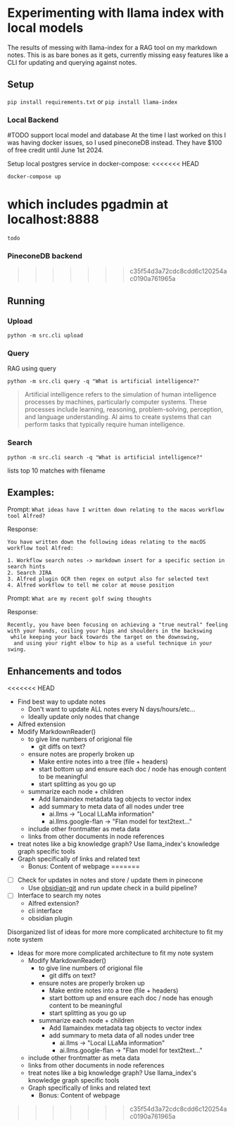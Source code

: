 # Experimenting with llama index with local models
The results of messing with llama-index for a RAG tool on my markdown notes. This is as bare bones as it gets, currently missing easy features like a CLI for updating and querying against notes.

## Setup

`pip install requirements.txt` or `pip install llama-index`

### Local Backend
#TODO support local model and database
At the time I last worked on this I was having docker issues, so I used pineconeDB instead. They have $100 of free credit until June 1st 2024.

Setup local postgres service in docker-compose:
<<<<<<< HEAD

`docker-compose up`

which includes pgadmin at localhost:8888
=======
```
todo
```
### PineconeDB backend
>>>>>>> c35f54d3a72cdc8cdd6c120254ac0190a761965a

## Running

### Upload

`python -m src.cli upload`

### Query

RAG using query

`python -m src.cli query -q "What is artificial intelligence?"`

> Artificial intelligence refers to the simulation of human intelligence processes by machines, particularly computer systems. These processes include learning, reasoning, problem-solving, perception, and language understanding. AI aims to create systems that can perform tasks that typically require human intelligence.

### Search

`python -m src.cli search -q "What is artificial intelligence?"`

lists top 10 matches with filename

## Examples:

Prompt: `What ideas have I written down relating to the macos workflow tool Alfred?`

Response:

```
You have written down the following ideas relating to the macOS workflow tool Alfred:

1. Workflow search notes -> markdown insert for a specific section in search hints
2. Search JIRA
3. Alfred plugin OCR then regex on output also for selected text
4. Alfred workflow to tell me color at mouse position
```

Prompt: `What are my recent golf swing thoughts`

Response:

```
Recently, you have been focusing on achieving a "true neutral" feeling
with your hands, coiling your hips and shoulders in the backswing
 while keeping your back towards the target on the downswing,
  and using your right elbow to hip as a useful technique in your swing.
```

## Enhancements and todos

<<<<<<< HEAD
- Find best way to update notes
  - Don't want to update ALL notes every N days/hours/etc...
  - Ideally update only nodes that change
- Alfred extension
- Modify MarkdownReader()
  - to give line numbers of origional file
    - git diffs on text?
  - ensure notes are properly broken up
    - Make entire notes into a tree (file + headers)
    - start bottom up and ensure each doc / node has enough content to be meaningful
    - start splitting as you go up
  - summarize each node + children
    - Add llamaindex metadata tag objects to vector index
    - add summary to meta data of all nodes under tree
      - ai.llms -> "Local LLaMa information"
      - ai.llms.google-flan -> "Flan model for text2text..."
  - include other frontmatter as meta data
  - links from other documents in node references
- treat notes like a big knowledge graph? Use llama_index's knowledge graph specific tools
- Graph specifically of links and related text
  - Bonus: Content of webpage
=======
- [ ] Check for updates in notes and store / update them in pinecone
    - Use [obsidian-git](https://github.com/denolehov/obsidian-git) and run update check in a build pipeline?
- [ ] Interface to search my notes
    - Alfred extension?
    - cli interface
    - obsidian plugin

Disorganized list of ideas for more more complicated architecture to fit my note system 
- Ideas for more more complicated architecture to fit my note system 
    - Modify MarkdownReader() 
        - to give line numbers of origional file
            - git diffs on text?
        - ensure notes are properly broken up
            - Make entire notes into a tree (file + headers) 
            - start bottom up and ensure each doc / node has enough content to be meaningful
            - start splitting as you go up
        - summarize each node + children
            - Add  llamaindex metadata tag objects to vector index
            - add summary to meta data of all nodes under tree
                - ai.llms -> "Local LLaMa information"
                - ai.llms.google-flan -> "Flan model for text2text..."
    - include other frontmatter as meta data
    - links from other documents in node references
    - treat notes like a big knowledge graph? Use llama_index's knowledge graph specific tools
    - Graph specifically of links and related text 
        - Bonus: Content of webpage
>>>>>>> c35f54d3a72cdc8cdd6c120254ac0190a761965a

